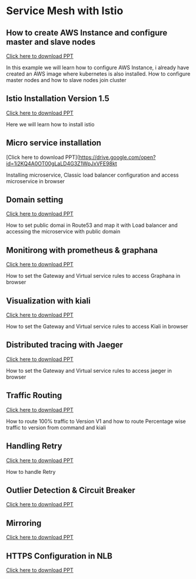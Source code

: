 # Service Mesh with Istio

## How to create AWS Instance and configure master and slave nodes ##

[Click here to download PPT](https://drive.google.com/open?id=1EwdjRzMtFKiV2JILaI6IChXGuO9eWJWy)

In this example we will learn how to configure AWS Instance, i already have created an AWS image where kubernetes is also installed.
How to configure master nodes and how to slave nodes join cluster

## Istio Installation Version 1.5 ##

[Click here to download PPT](https://drive.google.com/open?id=15T_EraatqS7ARW9fsB4rQHo-Kqf-sLM6)

Here we will learn how to install istio

## Micro service installation ##

[Click here to download PPT](https://drive.google.com/open?id=1i2KQ4A0OT00gLaLD4G3Z1WpJxVFE98kt

Installing microservice, Classic load balancer configuration and access microservice in browser

## Domain setting ##

[Click here to download PPT](https://drive.google.com/open?id=1EXpRpp-AtyJR_Njm2-KiPXLNqUimlM4c)

How to set public domai in Route53 and map it with Load balancer and accessing the microservice with public domain

## Monitirong with prometheus & graphana ##

[Click here to download PPT](https://drive.google.com/open?id=1NtMpqe_9JGgCToUyAH4irad03Kx4PTOV)

How to set the Gateway and Virtual service rules to access Graphana in browser

## Visualization with kiali ##

[Click here to download PPT](https://drive.google.com/open?id=1-eltKYF1fYcPQ8aZIqS6TmWcaBGklpDK)

How to set the Gateway and Virtual service rules to access Kiali in browser

## Distributed tracing with Jaeger ##

[Click here to download PPT](https://drive.google.com/open?id=13zItIyzlOsdXJmQg8sJc_MfkRBniwf1u)

How to set the Gateway and Virtual service rules to access jaeger in browser

## Traffic Routing ##

[Click here to download PPT](https://drive.google.com/open?id=1j34yEsDLdiLPBnuSsPSbcXXJanywxCXz)

How to route 100% traffic to Version V1 and how to route Percentage wise traffic to version from command and kiali

## Handling Retry ##

[Click here to download PPT](https://drive.google.com/open?id=1gE34q7_wN91kA3T1PwzN3dGtnSpDrCc0)

How to handle Retry

## Outlier Detection & Circuit Breaker ##

[Click here to download PPT](https://drive.google.com/open?id=1MiIiLVTuq5iapg0KmCPl_rvaI5YNNwez)

## Mirroring ##

[Click here to download PPT](https://drive.google.com/open?id=1JhMf9LjQkVnTHOAke-__2QI_NAwYqBN_) 

## HTTPS Configuration in NLB ##
[Click here to download PPT](https://drive.google.com/open?id=1QtovvTCtXYm2EEDtYWTM-946fa-BJ0Om)
